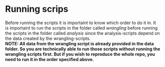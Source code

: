 # Running scrips

Before running the scripts it is importaint to know which order to do it in.
It is importaint to run the scripts in the folder called *wrangling* before running the scripts in the folder called *analysis* since the analysis-scripts depend on the data created by the wrangling-scripts.  
**NOTE: All data from the wrangling script is already provided in the data folder. So you are technically able to run those scripts without running the wrangling scripts first. But if you wish to reproduce the whole repo, you need to run it in the order specified above.** 
